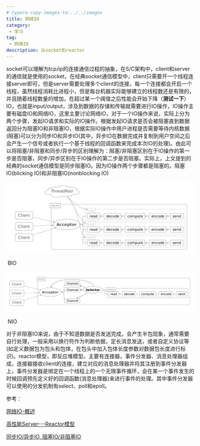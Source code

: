 ```yaml
---
# typora-copy-images-to:../../images
title: 网络IO
category:
 - 学习
tag:
 - 网络IO
description: 从socket到reactor
---
```


​		socket可以理解为tcp/ip的连接通信过程的抽象，在S/C架构中，client和server的通信就是使用的socket，在经典socket通信模型中，client只需要开一个线程连接server即可，但是server需要处理多个client的连接，每一个连接都会开启一个线程，虽然线程消耗比进程小，但是每台机器实际能够建立的线程数还是有限的，并且随着线程数量的增加，在超过某一个阈值之后性能会开始下降（**测试一下**）
​		IO，也就是input/output，涉及到数据的存储和传输就需要进行IO操作，IO操作主要有磁盘IO和网络IO，这里主要讨论网络IO，对于一个IO操作来说，实际上分为两个步骤，发起IO请求和实际的IO操作。根据发起IO请求是否会被阻塞直到数据返回分为阻塞IO和非阻塞IO，根据实际IO操作中用户进程是否需要等待内核数据(阻塞)可以分为同步IO和异步IO(其中，异步IO在数据完成并复制到用户空间之后会产生一个信号或者执行一个基于线程的回调函数来完成本次IO的处理)。由此可以将阻塞/非阻塞和同步/异步的区别理解为：阻塞/非阻塞区别在于IO操作的第一步是否阻塞，同步/异步区别在于IO操作的第二步是否阻塞。实际上，上文提到的经典的socket通信模型是同步阻塞IO。因为IO操作两个步骤都是阻塞的。
​		阻塞IO(blicking IO)和非阻塞IO(nonblocking IO)

![img](%E4%BB%8Esocket%E5%88%B0reactor%E6%A8%A1%E5%9E%8B/BIO.webp)

​																				BIO

![img](%E4%BB%8Esocket%E5%88%B0reactor%E6%A8%A1%E5%9E%8B/NIO.webp)

​																				NIO

​		对于非阻塞IO来说，由于不知道数据是否发送完成，会产生半包现象，通常需要自行处理，一般采用以换行符作为判断依据，定长消息发送，或者自定义协议等(如定义数据包为包头和包体，在包头中加入包体长度参数对数据包长度进行标识)。
​		reactor模型，即反应堆模型。主要有连接器，事件分发器、消息处理器组成，连接器接收client的连接，建立对应的消息处理器并将其注册到事件分发器上，事件分发器是绑定在一个线程上的一个无限事件循环，会在某一个事件发生的时候回调预先定义好的回调函数(消息处理器)来进行事件的处理。其中事件分发器可以使用的分发机制有select、poll和epoll。

参考：

[网络IO-概述](https://segmentfault.com/a/1190000041328675)

[高性能Server---Reactor模型](https://www.jianshu.com/p/2461535c38f3)

[同步IO/异步IO, 阻塞IO/非阻塞IO](https://www.jianshu.com/p/490efa0d4ef2)


